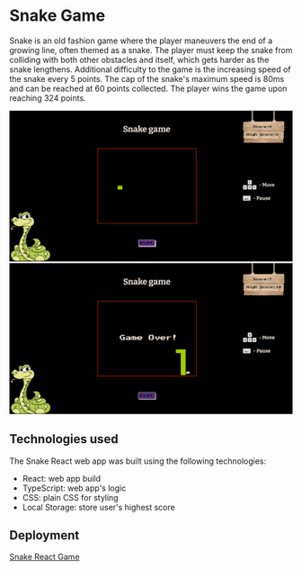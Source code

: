 # Snake Game

Snake is an old fashion game where the player maneuvers the end of a growing line, often themed as a snake. The player must keep the snake from colliding with both other obstacles and itself, which gets harder as the snake lengthens. Additional difficulty to the game is the increasing speed of the snake every 5 points. The cap of the snake's maximum speed is 80ms and can be reached at 60 points collected. The player wins the game upon reaching 324 points.

![Snake game](./public/gameSC.png)
![Snake game](./public/gameSC2.png)

## Technologies used

The Snake React web app was built using the following technologies:

- React: web app build
- TypeScript: web app's logic
- CSS: plain CSS for styling
- Local Storage: store user's highest score

## Deployment

[Snake React Game](https://stanimir-p.github.io/Snake-React/)
